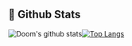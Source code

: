 ## 🧐 Github Stats
![Doom's github stats](https://github-readme-stats.vercel.app/api?username=dhdh3311&theme=calm&show_icons=true&line_height=33)[![Top Langs](https://github-readme-stats.vercel.app/api/top-langs/?username=dhdh3311&theme=calm&langs_count=4)](https://github.com/anuraghazra/github-readme-stats)
<!--
**dhdh3311/dhdh3311** is a ✨ _special_ ✨ repository because its `README.md` (this file) appears on your GitHub profile.

Here are some ideas to get you started:

- 🔭 I’m currently working on ...
- 🌱 I’m currently learning ...
- 👯 I’m looking to collaborate on ...
- 🤔 I’m looking for help with ...
- 💬 Ask me about ...
- 📫 How to reach me: ...
- 😄 Pronouns: ...
- ⚡ Fun fact: ...
-->
